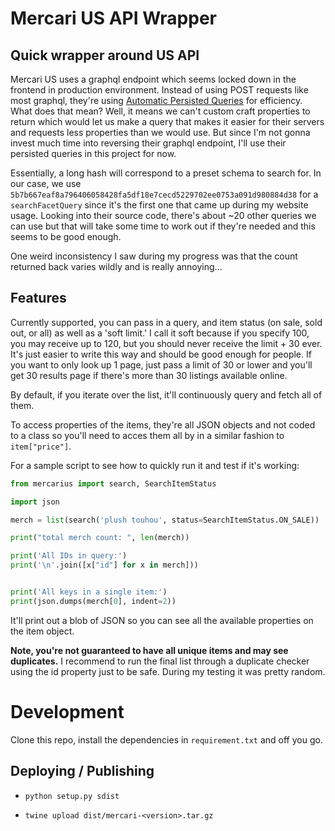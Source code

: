 # Mercari US API Wrapper

## Quick wrapper around US API

Mercari US uses a graphql endpoint which seems locked down in the frontend in production environment. Instead of using POST requests like most graphql, they're using [Automatic Persisted Queries](https://www.apollographql.com/docs/apollo-server/performance/apq/) for efficiency. What does that mean? Well, it means we can't custom craft properties to return which would let us make a query that makes it easier for their servers and requests less properties than we would use. But since I'm not gonna invest much time into reversing their graphql endpoint, I'll use their persisted queries in this project for now.

Essentially, a long hash will correspond to a preset schema to search for. In our case, we use `5b7b667eaf8a796406058428fa5df18e7cecd5229702ee0753a091d980884d38` for a `searchFacetQuery` since it's the first one that came up during my website usage. Looking into their source code, there's about ~20 other queries we can use but that will take some time to work out if they're needed and this seems to be good enough.

One weird inconsistency I saw during my progress was that the count returned back varies wildly and is really annoying...

## Features
Currently supported, you can pass in a query, and item status (on sale, sold out, or all) as well as a 'soft limit.' I call it soft because if you specify 100, you may receive up to 120, but you should never receive the limit + 30 ever. It's just easier to write this way and should be good enough for people. If you want to only look up 1 page, just pass a limit of 30 or lower and you'll get 30 results page if there's more than 30 listings available online.

By default, if you iterate over the list, it'll continuously query and fetch all of them.

To access properties of the items, they're all JSON objects and not coded to a class so you'll need to acces them all by in a similar fashion to `item["price"]`.

For a sample script to see how to quickly run it and test if it's working:

```python
from mercarius import search, SearchItemStatus

import json

merch = list(search('plush touhou', status=SearchItemStatus.ON_SALE))

print("total merch count: ", len(merch))

print('All IDs in query:')
print('\n'.join([x["id"] for x in merch]))


print('All keys in a single item:')
print(json.dumps(merch[0], indent=2))

```

It'll print out a blob of JSON so you can see all the available properties on the item object.

**Note, you're not guaranteed to have all unique items and may see duplicates.** I recommend to run the final list through a duplicate checker using the id property just to be safe. During my testing it was pretty random.



# Development

Clone this repo, install the dependencies in `requirement.txt` and off you go.

## Deploying / Publishing

- `python setup.py sdist`

- `twine upload dist/mercari-<version>.tar.gz`
